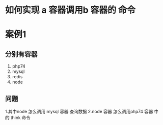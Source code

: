 # 如何实现 a 容器调用b 容器的 命令 

# 案例1
## 分别有容器 
1. php74 
2. mysql
3. redis
4. node 
## 问题
1.其中node 怎么调用 mysql 容器  查询数据 
2.node 容器 怎么调用php74 容器 中的 think 命令
